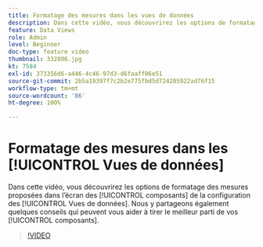 ```yaml
---
title: Formatage des mesures dans les vues de données
description: Dans cette vidéo, vous découvrirez les options de formatage des mesures proposées dans l’écran des composants de la configuration des vues de données. Nous y partageons également quelques conseils qui peuvent vous aider à tirer le meilleur parti de vos composants.
feature: Data Views
role: Admin
level: Beginner
doc-type: feature video
thumbnail: 332806.jpg
kt: 7584
exl-id: 373356d6-a446-4c46-97d3-d6faaff06e51
source-git-commit: 2b5a19397f7c2b2e775fbd5d724205922ad76f15
workflow-type: tm+mt
source-wordcount: '86'
ht-degree: 100%

---
```


# Formatage des mesures dans les [!UICONTROL Vues de données]

Dans cette vidéo, vous découvrirez les options de formatage des mesures proposées dans l’écran des [!UICONTROL composants] de la configuration des [!UICONTROL Vues de données]. Nous y partageons également quelques conseils qui peuvent vous aider à tirer le meilleur parti de vos [!UICONTROL composants].

>[!VIDEO](https://video.tv.adobe.com/v/332806/?quality=12&learn=on)
